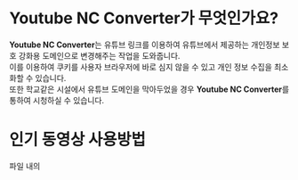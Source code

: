 # Youtube NC Converter가 무엇인가요?
**Youtube NC Converter**는 유튜브 링크를 이용하여 유튜브에서 제공하는 개인정보 보호 강화용 도메인으로 변경해주는 작업을 도와줍니다.  
이를 이용하여 쿠키를 사용자 브라우저에 바로 심지 않을 수 있고 개인 정보 수집을 최소화할 수 있습니다.  
또한 학교같은 시설에서 유튜브 도메인을 막아두었을 경우 **Youtube NC Converter**를 통하여 시청하실 수 있습니다.  

# 인기 동영상 사용방법
파일 내의 <script> 부분에서 `const API_KEY = 'YOUR_API_KEY_HERE';` 를 실제 API 키로 변경해주셔야 사용하실 수 있습니다.  
여기 [구글 API](https://console.cloud.google.com/apis/dashboard)에서 `Youtube Data API v3` 를 발급받아 작성해주세요.  
만약 API가 옳바르게 작동하지 못할 경우 미리 지정된 동영상이 나타내게 됩니다.  
